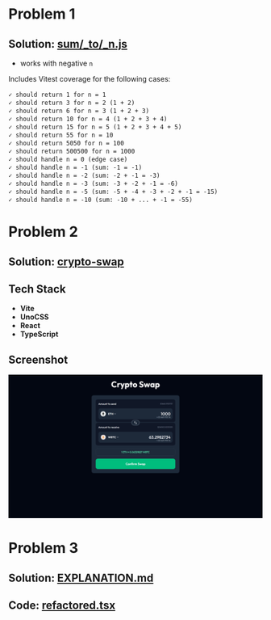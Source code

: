 # Problem 1

## Solution: [sum/_to/_n.js](src/problem1/sum_to_n.js)

- works with negative `n`

Includes Vitest coverage for the following cases:
```
✓ should return 1 for n = 1  
✓ should return 3 for n = 2 (1 + 2)  
✓ should return 6 for n = 3 (1 + 2 + 3)  
✓ should return 10 for n = 4 (1 + 2 + 3 + 4)  
✓ should return 15 for n = 5 (1 + 2 + 3 + 4 + 5)  
✓ should return 55 for n = 10  
✓ should return 5050 for n = 100  
✓ should return 500500 for n = 1000  
✓ should handle n = 0 (edge case)  
✓ should handle n = -1 (sum: -1 = -1)  
✓ should handle n = -2 (sum: -2 + -1 = -3)  
✓ should handle n = -3 (sum: -3 + -2 + -1 = -6)  
✓ should handle n = -5 (sum: -5 + -4 + -3 + -2 + -1 = -15)  
✓ should handle n = -10 (sum: -10 + ... + -1 = -55)
```

# Problem 2

## Solution: [crypto-swap](src/problem2/crypto-swap)

## Tech Stack
- **Vite**
- **UnoCSS**
- **React**
- **TypeScript**

## Screenshot
![Screenshot](src/problem2/SCREENSHOT.png)

# Problem 3
## Solution: [EXPLANATION.md](src/problem3/EXPLANATION.md)
## Code: [refactored.tsx](src/problem3/refactored.tsx)